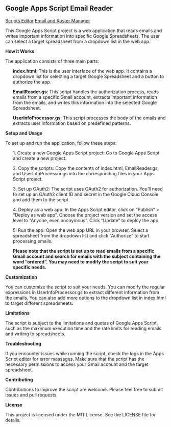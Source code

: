 <H2>Google Apps Script Email Reader</H2>
<a href="https://script.google.com/home/projects/1imrKjSpl8-6Jj63XaDRFo6oXFBfNrNLYmFzAOHJsWmMpqYtjBQPzao20/edit">Scripts Editor</a>
<a href="https://script.google.com/a/macros/nsuok.edu/s/AKfycbyzQnq9ymNx0XsSlC4ZVEAdEhN2-N_gfbIj3NgioDW6jbI0jjEDxdpcuQvno7lSS6HWCQ/exec">Email and Roster Manager</a>
</p>
This Google Apps Script project is a web application that reads emails and writes important information into specific Google Spreadsheets. The user can select a target spreadsheet from a dropdown list in the web app.
</p>
</p>
<strong>How it Works</strong></p>
The application consists of three main parts:</P>

<ul><strong>index.html</strong>: This is the user interface of the web app. It contains a dropdown list for selecting a target Google Spreadsheet and a button to authorize the app.
</p>
<strong>EmailReader.gs</strong>: This script handles the authorization process, reads emails from a specific Gmail account, extracts important information from the emails, and writes this information into the selected Google Spreadsheet.</p>
<strong>UserInfoProcessor.gs</strong>: This script processes the body of the emails and extracts user information based on predefined patterns.</ul>
</p>
</p>

<strong>Setup and Usage</strong>
</p>

To set up and run the application, follow these steps:
<ol>
1. Create a new Google Apps Script project: Go to Google Apps Script and create a new project. </p>
2. Copy the scripts: Copy the contents of index.html, EmailReader.gs, and UserInfoProcessor.gs into the corresponding files in your Apps Script project. </p>
3. Set up OAuth2: The script uses OAuth2 for authorization. You’ll need to set up an OAuth2 client ID and secret in the Google Cloud Console and add them to the script. </p>
4. Deploy as a web app: In the Apps Script editor, click on “Publish” > “Deploy as web app”. Choose the project version and set the access level to “Anyone, even anonymous”. Click “Update” to deploy the app. </p>
5. Run the app: Open the web app URL in your browser. Select a spreadsheet from the dropdown list and click “Authorize” to start processing emails. </p>
<strong>Please note that the script is set up to read emails from a specific Gmail account and search for emails with the subject containing the word “ordered”. You may need to modify the script to suit your specific needs. </strong>
</ol>
</p>
</p>
<strong>Customization</strong></p>
You can customize the script to suit your needs. You can modify the regular expressions in UserInfoProcessor.gs to extract different information from the emails. You can also add more options to the dropdown list in index.html to target different spreadsheets.</p>
<strong>Limitations</strong></p>
The script is subject to the limitations and quotas of Google Apps Script, such as the maximum execution time and the rate limits for reading emails and writing to spreadsheets.
</p></p>
<strong>Troubleshooting</strong></p>
If you encounter issues while running the script, check the logs in the Apps Script editor for error messages. Make sure that the script has the necessary permissions to access your Gmail account and the target spreadsheet.
</p></p>
<strong>Contributing</strong></p>
Contributions to improve the script are welcome. Please feel free to submit issues and pull requests.
</p></p>
<strong>License</strong></p>
This project is licensed under the MIT License. See the LICENSE file for details.



